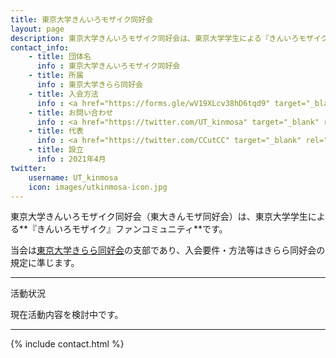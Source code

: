 ```yaml
---
title: 東京大学きんいろモザイク同好会
layout: page
description: 東京大学きんいろモザイク同好会は、東京大学学生による『きんいろモザイク』ファンコミュニティです。当会は東京大学きらら同好会の支部として運営されています。
contact_info:
    - title: 団体名
      info : 東京大学きんいろモザイク同好会
    - title: 所属
      info : 東京大学きらら同好会
    - title: 入会方法
      info : <a href="https://forms.gle/wV19XLcv38hD6tqd9" target="_blank" rel="noopener noreferrer">入会申請フォーム</a>（ECCSアカウントでアクセスしてください）
    - title: お問い合わせ
      info : <a href="https://twitter.com/UT_kinmosa" target="_blank" rel="noopener noreferrer">公式Twitterアカウント</a>
    - title: 代表
      info : <a href="https://twitter.com/CCutCC" target="_blank" rel="noopener noreferrer">しーしー</a>
    - title: 設立
      info : 2021年4月
twitter:
    username: UT_kinmosa
    icon: images/utkinmosa-icon.jpg
---
```


東京大学きんいろモザイク同好会（東大きんモザ同好会）は、東京大学学生による**『きんいろモザイク』ファンコミュニティ**です。

当会は[東京大学きらら同好会](/)の支部であり、入会要件・方法等はきらら同好会の規定に準じます。

---

<div class="section has-text-centered">
    <p class="subtitle is-uppercase has-text-weight-semibold">活動状況</p>
</div>

現在活動内容を検討中です。



---

{% include contact.html %}
